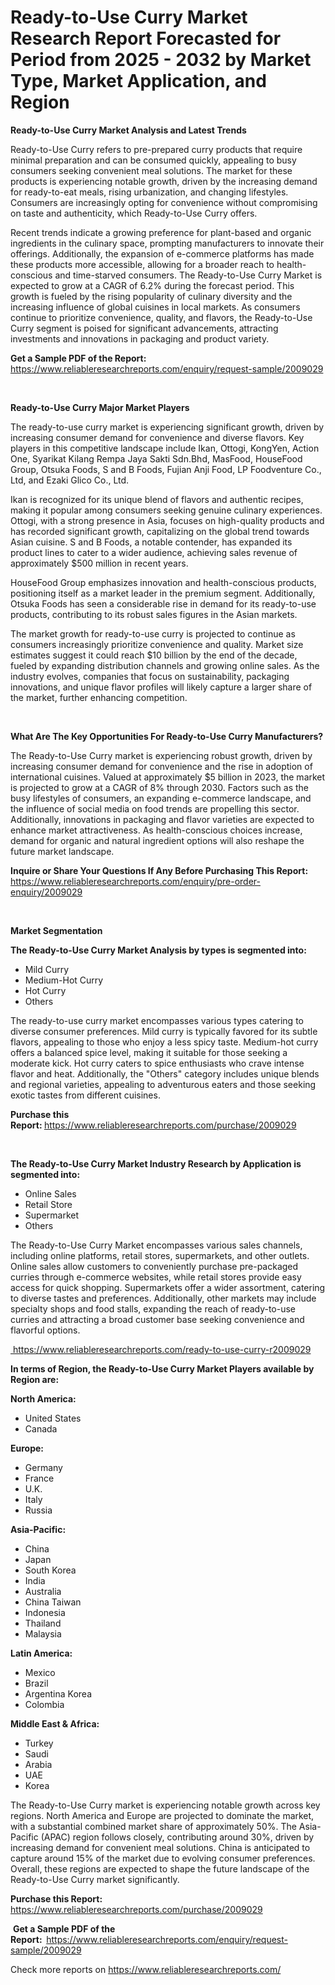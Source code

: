 <p><h1>Ready-to-Use Curry Market Research Report Forecasted for Period from 2025 -  2032 by Market Type, Market Application, and Region</h1></p><p><strong>Ready-to-Use Curry Market Analysis and Latest Trends</strong></p>
<p><p>Ready-to-Use Curry refers to pre-prepared curry products that require minimal preparation and can be consumed quickly, appealing to busy consumers seeking convenient meal solutions. The market for these products is experiencing notable growth, driven by the increasing demand for ready-to-eat meals, rising urbanization, and changing lifestyles. Consumers are increasingly opting for convenience without compromising on taste and authenticity, which Ready-to-Use Curry offers.</p><p>Recent trends indicate a growing preference for plant-based and organic ingredients in the culinary space, prompting manufacturers to innovate their offerings. Additionally, the expansion of e-commerce platforms has made these products more accessible, allowing for a broader reach to health-conscious and time-starved consumers. The Ready-to-Use Curry Market is expected to grow at a CAGR of 6.2% during the forecast period. This growth is fueled by the rising popularity of culinary diversity and the increasing influence of global cuisines in local markets. As consumers continue to prioritize convenience, quality, and flavors, the Ready-to-Use Curry segment is poised for significant advancements, attracting investments and innovations in packaging and product variety.</p></p>
<p><strong>Get a Sample PDF of the Report:&nbsp;</strong> <a href="https://www.reliableresearchreports.com/enquiry/request-sample/2009029?utm_campaign=2109&utm_medium=2&utm_source=Github&utm_content=ia&utm_term=15022025&utm_id=ready-to-use-curry">https://www.reliableresearchreports.com/enquiry/request-sample/2009029</a></p>
<p>&nbsp;</p>
<p><strong>Ready-to-Use Curry Major Market Players</strong></p>
<p><p>The ready-to-use curry market is experiencing significant growth, driven by increasing consumer demand for convenience and diverse flavors. Key players in this competitive landscape include Ikan, Ottogi, KongYen, Action One, Syarikat Kilang Rempa Jaya Sakti Sdn.Bhd, MasFood, HouseFood Group, Otsuka Foods, S and B Foods, Fujian Anji Food, LP Foodventure Co., Ltd, and Ezaki Glico Co., Ltd.</p><p>Ikan is recognized for its unique blend of flavors and authentic recipes, making it popular among consumers seeking genuine culinary experiences. Ottogi, with a strong presence in Asia, focuses on high-quality products and has recorded significant growth, capitalizing on the global trend towards Asian cuisine. S and B Foods, a notable contender, has expanded its product lines to cater to a wider audience, achieving sales revenue of approximately $500 million in recent years.</p><p>HouseFood Group emphasizes innovation and health-conscious products, positioning itself as a market leader in the premium segment. Additionally, Otsuka Foods has seen a considerable rise in demand for its ready-to-use products, contributing to its robust sales figures in the Asian markets.</p><p>The market growth for ready-to-use curry is projected to continue as consumers increasingly prioritize convenience and quality. Market size estimates suggest it could reach $10 billion by the end of the decade, fueled by expanding distribution channels and growing online sales. As the industry evolves, companies that focus on sustainability, packaging innovations, and unique flavor profiles will likely capture a larger share of the market, further enhancing competition.</p></p>
<p>&nbsp;</p>
<p><strong>What Are The Key Opportunities For Ready-to-Use Curry Manufacturers?</strong></p>
<p><p>The Ready-to-Use Curry market is experiencing robust growth, driven by increasing consumer demand for convenience and the rise in adoption of international cuisines. Valued at approximately $5 billion in 2023, the market is projected to grow at a CAGR of 8% through 2030. Factors such as the busy lifestyles of consumers, an expanding e-commerce landscape, and the influence of social media on food trends are propelling this sector. Additionally, innovations in packaging and flavor varieties are expected to enhance market attractiveness. As health-conscious choices increase, demand for organic and natural ingredient options will also reshape the future market landscape.</p></p>
<p><strong>Inquire or Share Your Questions If Any Before Purchasing This Report:</strong> <a href="https://www.reliableresearchreports.com/enquiry/pre-order-enquiry/2009029?utm_campaign=2109&utm_medium=2&utm_source=Github&utm_content=ia&utm_term=15022025&utm_id=ready-to-use-curry">https://www.reliableresearchreports.com/enquiry/pre-order-enquiry/2009029</a></p>
<p>&nbsp;</p>
<p><strong>Market Segmentation</strong></p>
<p><strong>The Ready-to-Use Curry Market Analysis by types is segmented into:</strong></p>
<p><ul><li>Mild Curry</li><li>Medium-Hot Curry</li><li>Hot Curry</li><li>Others</li></ul></p>
<p><p>The ready-to-use curry market encompasses various types catering to diverse consumer preferences. Mild curry is typically favored for its subtle flavors, appealing to those who enjoy a less spicy taste. Medium-hot curry offers a balanced spice level, making it suitable for those seeking a moderate kick. Hot curry caters to spice enthusiasts who crave intense flavor and heat. Additionally, the "Others" category includes unique blends and regional varieties, appealing to adventurous eaters and those seeking exotic tastes from different cuisines.</p></p>
<p><strong>Purchase this Report:&nbsp;</strong><a href="https://www.reliableresearchreports.com/purchase/2009029?utm_campaign=2109&utm_medium=2&utm_source=Github&utm_content=ia&utm_term=15022025&utm_id=ready-to-use-curry">https://www.reliableresearchreports.com/purchase/2009029</a></p>
<p>&nbsp;</p>
<p><strong>The Ready-to-Use Curry Market Industry Research by Application is segmented into:</strong></p>
<p><ul><li>Online Sales</li><li>Retail Store</li><li>Supermarket</li><li>Others</li></ul></p>
<p><p>The Ready-to-Use Curry Market encompasses various sales channels, including online platforms, retail stores, supermarkets, and other outlets. Online sales allow customers to conveniently purchase pre-packaged curries through e-commerce websites, while retail stores provide easy access for quick shopping. Supermarkets offer a wider assortment, catering to diverse tastes and preferences. Additionally, other markets may include specialty shops and food stalls, expanding the reach of ready-to-use curries and attracting a broad customer base seeking convenience and flavorful options.</p></p>
<p><a href="https://www.reliableresearchreports.com/ready-to-use-curry-r2009029?utm_campaign=2109&utm_medium=2&utm_source=Github&utm_content=ia&utm_term=15022025&utm_id=ready-to-use-curry">&nbsp;https://www.reliableresearchreports.com/ready-to-use-curry-r2009029</a></p>
<p><strong>In terms of Region, the Ready-to-Use Curry Market Players available by Region are:</strong></p>
<p>
    <p> <strong> North America: </strong>
        <ul>
            <li>United States</li>
            <li>Canada</li>
        </ul>
        </p> 
    <p> <strong> Europe: </strong>
        <ul>
            <li>Germany</li>
            <li>France</li>
            <li>U.K.</li>
            <li>Italy</li>
            <li>Russia</li>
        </ul>
        </p> 
    <p> <strong> Asia-Pacific: </strong>
        <ul>
            <li>China</li>
            <li>Japan</li>
            <li>South Korea</li>
            <li>India</li>
            <li>Australia</li>
            <li>China Taiwan</li>
            <li>Indonesia</li>
            <li>Thailand</li>
            <li>Malaysia</li>
        </ul>
        </p> 
    <p> <strong> Latin America: </strong>
        <ul>
            <li>Mexico</li>
            <li>Brazil</li>
            <li>Argentina Korea</li>
            <li>Colombia</li>
        </ul>
        </p> 
    <p> <strong> Middle East & Africa: </strong>
        <ul>
            <li>Turkey</li>
            <li>Saudi</li>
            <li>Arabia</li>
            <li>UAE</li>
            <li>Korea</li>
        </ul>
    </p>
    </p>
<p><p>The Ready-to-Use Curry market is experiencing notable growth across key regions. North America and Europe are projected to dominate the market, with a substantial combined market share of approximately 50%. The Asia-Pacific (APAC) region follows closely, contributing around 30%, driven by increasing demand for convenient meal solutions. China is anticipated to capture around 15% of the market due to evolving consumer preferences. Overall, these regions are expected to shape the future landscape of the Ready-to-Use Curry market significantly.</p></p>
<p><strong>Purchase this Report: </strong><a href="https://www.reliableresearchreports.com/purchase/2009029?utm_campaign=2109&utm_medium=2&utm_source=Github&utm_content=ia&utm_term=15022025&utm_id=ready-to-use-curry">https://www.reliableresearchreports.com/purchase/2009029</a></p>
<p>&nbsp;<strong>Get a Sample PDF of the Report:&nbsp;&nbsp;</strong><a href="https://www.reliableresearchreports.com/enquiry/request-sample/2009029?utm_campaign=2109&utm_medium=2&utm_source=Github&utm_content=ia&utm_term=15022025&utm_id=ready-to-use-curry">https://www.reliableresearchreports.com/enquiry/request-sample/2009029</a></p>
<p><strong></strong></p>
<p>Check more reports on <a href="https://www.reliableresearchreports.com/?utm_campaign=2109&utm_medium=2&utm_source=Github&utm_content=ia&utm_term=15022025&utm_id=ready-to-use-curry">https://www.reliableresearchreports.com/</a></p>